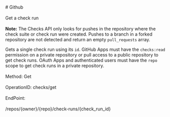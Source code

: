 <br>#     Github</br>
<br>Get a check run</br>
<br>**Note:** The Checks API only looks for pushes in the repository where the check suite or check run were created. Pushes to a branch in a forked repository are not detected and return an empty `pull_requests` array.

Gets a single check run using its `id`. GitHub Apps must have the `checks:read` permission on a private repository or pull access to a public repository to get check runs. OAuth Apps and authenticated users must have the `repo` scope to get check runs in a private repository.</br>
<br>Method: Get</br>
<br>OperationID: checks/get</br>
<br>EndPoint:</br>
<br>/repos/{owner}/{repo}/check-runs/{check_run_id}</br>

